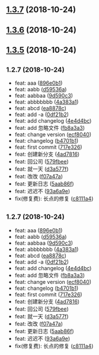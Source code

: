 <a name="1.3.7"></a>
## [1.3.7](https://github.com/sunshine940326/changelog-test/compare/v1.3.4...v1.3.7) (2018-10-24)



<a name="1.3.6"></a>
## [1.3.6](https://github.com/sunshine940326/changelog-test/compare/v1.3.4...v1.3.6) (2018-10-24)



<a name="1.3.5"></a>
## [1.3.5](https://github.com/sunshine940326/changelog-test/compare/v1.3.4...v1.3.5) (2018-10-24)



## <small>1.2.7 (2018-10-24)</small>

* feat: aaa ([896e0b1](https://github.com/sunshine940326/changelog-test/commit/896e0b1))
* feat: aabb ([d59536a](https://github.com/sunshine940326/changelog-test/commit/d59536a))
* feat: aabbaa ([9d590c3](https://github.com/sunshine940326/changelog-test/commit/9d590c3))
* feat: abbbbbbb ([4a383a1](https://github.com/sunshine940326/changelog-test/commit/4a383a1))
* feat: abcd ([ea8878c](https://github.com/sunshine940326/changelog-test/commit/ea8878c))
* feat: add -a ([0df21b2](https://github.com/sunshine940326/changelog-test/commit/0df21b2))
* feat: add changelog ([4e4d4bc](https://github.com/sunshine940326/changelog-test/commit/4e4d4bc))
* feat: add 忽略文件 ([fb8a3a3](https://github.com/sunshine940326/changelog-test/commit/fb8a3a3))
* feat: change version ([ecf8040](https://github.com/sunshine940326/changelog-test/commit/ecf8040))
* feat: changelog ([b4701b1](https://github.com/sunshine940326/changelog-test/commit/b4701b1))
* feat: first commit ([717e326](https://github.com/sunshine940326/changelog-test/commit/717e326))
* feat: 创建新分支 ([4ad7816](https://github.com/sunshine940326/changelog-test/commit/4ad7816))
* feat: 回公司 ([579fbee](https://github.com/sunshine940326/changelog-test/commit/579fbee))
* feat: 就一天 ([d3a577f](https://github.com/sunshine940326/changelog-test/commit/d3a577f))
* feat: 改改 ([f07a47a](https://github.com/sunshine940326/changelog-test/commit/f07a47a))
* feat: 更新日志 ([5aab86f](https://github.com/sunshine940326/changelog-test/commit/5aab86f))
* feat: 迟迟不 ([93a6a9e](https://github.com/sunshine940326/changelog-test/commit/93a6a9e))
* fix(修复费): 长点的修复 ([c8111a4](https://github.com/sunshine940326/changelog-test/commit/c8111a4))



## <small>1.2.7 (2018-10-24)</small>

* feat: aaa ([896e0b1](https://github.com/sunshine940326/changelog-test/commit/896e0b1))
* feat: aabb ([d59536a](https://github.com/sunshine940326/changelog-test/commit/d59536a))
* feat: aabbaa ([9d590c3](https://github.com/sunshine940326/changelog-test/commit/9d590c3))
* feat: abbbbbbb ([4a383a1](https://github.com/sunshine940326/changelog-test/commit/4a383a1))
* feat: abcd ([ea8878c](https://github.com/sunshine940326/changelog-test/commit/ea8878c))
* feat: add -a ([0df21b2](https://github.com/sunshine940326/changelog-test/commit/0df21b2))
* feat: add changelog ([4e4d4bc](https://github.com/sunshine940326/changelog-test/commit/4e4d4bc))
* feat: add 忽略文件 ([fb8a3a3](https://github.com/sunshine940326/changelog-test/commit/fb8a3a3))
* feat: change version ([ecf8040](https://github.com/sunshine940326/changelog-test/commit/ecf8040))
* feat: changelog ([b4701b1](https://github.com/sunshine940326/changelog-test/commit/b4701b1))
* feat: first commit ([717e326](https://github.com/sunshine940326/changelog-test/commit/717e326))
* feat: 创建新分支 ([4ad7816](https://github.com/sunshine940326/changelog-test/commit/4ad7816))
* feat: 回公司 ([579fbee](https://github.com/sunshine940326/changelog-test/commit/579fbee))
* feat: 就一天 ([d3a577f](https://github.com/sunshine940326/changelog-test/commit/d3a577f))
* feat: 改改 ([f07a47a](https://github.com/sunshine940326/changelog-test/commit/f07a47a))
* feat: 更新日志 ([5aab86f](https://github.com/sunshine940326/changelog-test/commit/5aab86f))
* feat: 迟迟不 ([93a6a9e](https://github.com/sunshine940326/changelog-test/commit/93a6a9e))
* fix(修复费): 长点的修复 ([c8111a4](https://github.com/sunshine940326/changelog-test/commit/c8111a4))



